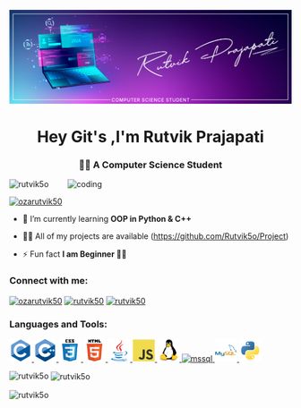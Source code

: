 ![logo](https://github.com/Rutvik5o/Rutvik5o/blob/main/Github%20Cover%20Page.jpg)
<h1 align="center">Hey Git's ,I'm Rutvik Prajapati</h1>
<h3 align="center"> 👨‍💻 A Computer Science Student</h3>


<img align="right" alt="coding" width="400" src="https://user-images.githubusercontent.com/55389276/140866485-8fb1c876-9a8f-4d6a-98dc-08c4981eaf70.gif">




<p align="left"> <img src="https://komarev.com/ghpvc/?username=rutvik5o&label=Profile%20views&color=0e75b6&style=flat" alt="rutvik5o" /> </p>

<p align="left"> <a href="https://twitter.com/ozarutvik50" target="blank"><img src="https://img.shields.io/twitter/follow/ozarutvik50?logo=twitter&style=for-the-badge" alt="ozarutvik50" /></a> </p>

- 🌱 I’m currently learning **OOP in Python & C++**

- 👨‍💻 All of my projects are available (https://github.com/Rutvik5o/Project)

- ⚡ Fun fact **I am Beginner 👨‍💻**

<h3 align="left">Connect with me:</h3>
<p align="left">
<a href="https://twitter.com/ozarutvik50" target="blank"><img align="center" src="https://raw.githubusercontent.com/rahuldkjain/github-profile-readme-generator/master/src/images/icons/Social/twitter.svg" alt="ozarutvik50" height="30" width="40" /></a>
<a href="https://linkedin.com/in/rutvik50" target="blank"><img align="center" src="https://raw.githubusercontent.com/rahuldkjain/github-profile-readme-generator/master/src/images/icons/Social/linked-in-alt.svg" alt="rutvik50" height="30" width="40" /></a>
<a href="https://instagram.com/rutvik.50" target="blank"><img align="center" src="https://raw.githubusercontent.com/rahuldkjain/github-profile-readme-generator/master/src/images/icons/Social/instagram.svg" alt="rutvik50" height="30" width="40" /></a>
</p>

<h3 align="left">Languages and Tools:</h3>
<p align="left"> <a href="https://www.cprogramming.com/" target="_blank" rel="noreferrer"> <img src="https://raw.githubusercontent.com/devicons/devicon/master/icons/c/c-original.svg" alt="c" width="40" height="40"/> </a> <a href="https://www.w3schools.com/cpp/" target="_blank" rel="noreferrer"> <img src="https://raw.githubusercontent.com/devicons/devicon/master/icons/cplusplus/cplusplus-original.svg" alt="cplusplus" width="40" height="40"/> </a> <a href="https://www.w3schools.com/css/" target="_blank" rel="noreferrer"> <img src="https://raw.githubusercontent.com/devicons/devicon/master/icons/css3/css3-original-wordmark.svg" alt="css3" width="40" height="40"/> </a> <a href="https://www.w3.org/html/" target="_blank" rel="noreferrer"> <img src="https://raw.githubusercontent.com/devicons/devicon/master/icons/html5/html5-original-wordmark.svg" alt="html5" width="40" height="40"/> <a href="https://www.java.com" target="_blank" rel="noreferrer"> <img src="https://raw.githubusercontent.com/devicons/devicon/master/icons/java/java-original.svg" alt="java" width="40" height="40"/> </a></a> <a href="https://developer.mozilla.org/en-US/docs/Web/JavaScript" target="_blank" rel="noreferrer"> <img src="https://raw.githubusercontent.com/devicons/devicon/master/icons/javascript/javascript-original.svg" alt="javascript" width="40" height="40"/> </a> <a href="https://www.linux.org/" target="_blank" rel="noreferrer"> <img src="https://raw.githubusercontent.com/devicons/devicon/master/icons/linux/linux-original.svg" alt="linux" width="40" height="40"/> </a> <a href="https://www.microsoft.com/en-us/sql-server" target="_blank" rel="noreferrer"> <img src="https://www.svgrepo.com/show/303229/microsoft-sql-server-logo.svg" alt="mssql" width="40" height="40"/> </a> <a href="https://www.mysql.com/" target="_blank" rel="noreferrer"> <img src="https://raw.githubusercontent.com/devicons/devicon/master/icons/mysql/mysql-original-wordmark.svg" alt="mysql" width="40" height="40"/> </a> <a href="https://www.python.org" target="_blank" rel="noreferrer"> <img src="https://raw.githubusercontent.com/devicons/devicon/master/icons/python/python-original.svg" alt="python" width="40" height="40"/> </a> <a href="https://www.scala-lang.org" target="_blank" rel="noreferrer"> </a> </p>

<p><img align="left" src="https://github-readme-stats.vercel.app/api/top-langs?username=rutvik5o&show_icons=true&locale=en&layout=compact" alt="rutvik5o" /></p>

<p>&nbsp;<img align="center" src="https://github-readme-stats.vercel.app/api?username=rutvik5o&show_icons=true&locale=en" alt="rutvik5o" /></p>

<p><img align="center" src="https://github-readme-streak-stats.herokuapp.com/?user=rutvik5o&" alt="rutvik5o" /></p>
